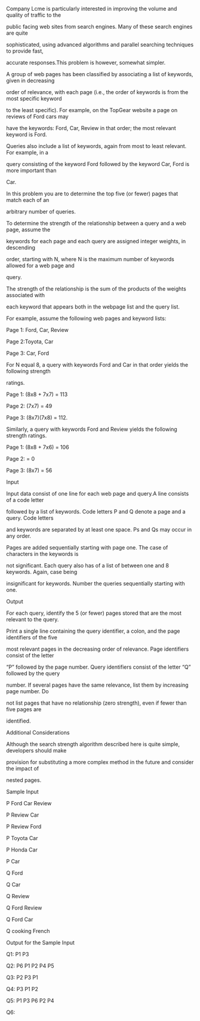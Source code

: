 Company Lcme is particularly interested in improving the volume and quality of traffic to the

public facing web sites from search engines. Many of these search engines are quite

sophisticated, using advanced algorithms and parallel searching techniques to provide fast,

accurate responses.This problem is however, somewhat simpler.

A group of web pages has been classified by associating a list of keywords, given in decreasing

order of relevance, with each page (i.e., the order of keywords is from the most specific keyword

to the least specific). For example, on the TopGear website a page on reviews of Ford cars may

have the keywords: Ford, Car, Review in that order; the most relevant keyword is Ford.

Queries also include a list of keywords, again from most to least relevant. For example, in a

query consisting of the keyword Ford followed by the keyword Car, Ford is more important than

Car.

In this problem you are to determine the top five (or fewer) pages that match each of an

arbitrary number of queries.

To determine the strength of the relationship between a query and a web page, assume the

keywords for each page and each query are assigned integer weights, in descending

order, starting with N, where N is the maximum number of keywords allowed for a web page and

query.

The strength of the relationship is the sum of the products of the weights associated with

each keyword that appears both in the webpage list and the query list.

For example, assume the following web pages and keyword lists:

Page 1: Ford, Car, Review

Page 2:Toyota, Car

Page 3: Car, Ford

For N equal 8, a query with keywords Ford and Car in that order yields the following strength

ratings.

Page 1: (8x8 + 7x7) = 113

Page 2: (7x7) = 49

Page 3: (8x7)(7x8) = 112.

Similarly, a query with keywords Ford and Review yields the following strength ratings.

Page 1: (8x8 + 7x6) = 106

Page 2: = 0

Page 3: (8x7) = 56

Input

Input data consist of one line for each web page and query.A line consists of a code letter

followed by a list of keywords. Code letters P and Q denote a page and a query. Code letters

and keywords are separated by at least one space. Ps and Qs may occur in any order.

Pages are added sequentially starting with page one. The case of characters in the keywords is

not significant. Each query also has of a list of between one and 8 keywords. Again, case being

insignificant for keywords. Number the queries sequentially starting with one.

Output

For each query, identify the 5 (or fewer) pages stored that are the most relevant to the query.

Print a single line containing the query identifier, a colon, and the page identifiers of the five

most relevant pages in the decreasing order of relevance. Page identifiers consist of the letter

“P” followed by the page number. Query identifiers consist of the letter “Q” followed by the query

number. If several pages have the same relevance, list them by increasing page number. Do

not list pages that have no relationship (zero strength), even if fewer than five pages are

identified.

Additional Considerations

Although the search strength algorithm described here is quite simple, developers should make

provision for substituting a more complex method in the future and consider the impact of

nested pages.

Sample Input

P Ford Car Review

P Review Car

P Review Ford

P Toyota Car

P Honda Car

P Car

Q Ford

Q Car

Q Review

Q Ford Review

Q Ford Car

Q cooking French

Output for the Sample Input

Q1: P1 P3

Q2: P6 P1 P2 P4 P5

Q3: P2 P3 P1

Q4: P3 P1 P2

Q5: P1 P3 P6 P2 P4

Q6: